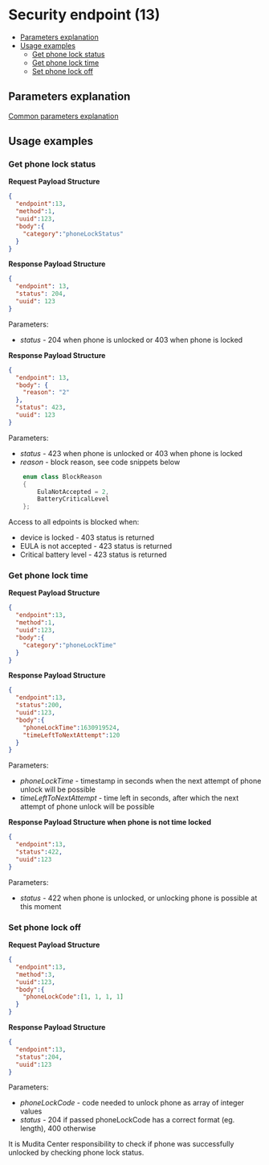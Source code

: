 Security endpoint (13)
=============================

* [Parameters explanation](#parameters-explanation)
* [Usage examples](#usage-examples)
    * [Get phone lock status](#get-phone-lock-status)
    * [Get phone lock time](#get-phone-lock-time) 
    * [Set phone lock off](#set-phone-lock-off)

## Parameters explanation

[Common parameters explanation](../../protocol_description/common_parameters_explanation.md)

## Usage examples

### Get phone lock status

**Request Payload Structure**

```json
{
  "endpoint":13,
  "method":1,
  "uuid":123,
  "body":{
    "category":"phoneLockStatus"
  }
}
```

**Response Payload Structure**

```json
{
  "endpoint": 13,
  "status": 204,
  "uuid": 123
}
```

Parameters:

- *status* - 204 when phone is unlocked or 403 when phone is locked

**Response Payload Structure**

```json
{
  "endpoint": 13,
  "body": {
    "reason": "2"
  },
  "status": 423,
  "uuid": 123
}
```

Parameters:

- *status* - 423 when phone is unlocked or 403 when phone is locked
- *reason* - block reason, see code snippets below

```c++
    enum class BlockReason
    {
        EulaNotAccepted = 2,
        BatteryCriticalLevel
    };
```

Access to all edpoints is blocked when:

- device is locked - 403 status is returned
- EULA is not accepted - 423 status is returned
- Critical battery level - 423 status is returned

### Get phone lock time

**Request Payload Structure**

```json
{
  "endpoint":13,
  "method":1,
  "uuid":123,
  "body":{
    "category":"phoneLockTime"
  }
}
```

**Response Payload Structure**

```json
{
  "endpoint":13,
  "status":200,
  "uuid":123,
  "body":{
    "phoneLockTime":1630919524,
    "timeLeftToNextAttempt":120
  }
}
```

Parameters:
- *phoneLockTime* - timestamp in seconds when the next attempt of phone unlock will be possible
- *timeLeftToNextAttempt* - time left in seconds, after which the next attempt of phone unlock will be possible

**Response Payload Structure when phone is not time locked**

```json
{
  "endpoint":13,
  "status":422,
  "uuid":123
}
```

Parameters:
- *status* - 422 when phone is unlocked, or unlocking phone is possible at this moment

### Set phone lock off

**Request Payload Structure**

```json
{
  "endpoint":13,
  "method":3,
  "uuid":123,
  "body":{
    "phoneLockCode":[1, 1, 1, 1]
  }
}
```

**Response Payload Structure**

```json
{
  "endpoint":13,
  "status":204,
  "uuid":123
}
```

Parameters:
- *phoneLockCode* - code needed to unlock phone as array of integer values
- *status* - 204 if passed phoneLockCode has a correct format (eg. length), 400 otherwise

It is Mudita Center responsibility to check if phone was successfully unlocked by checking phone lock status.